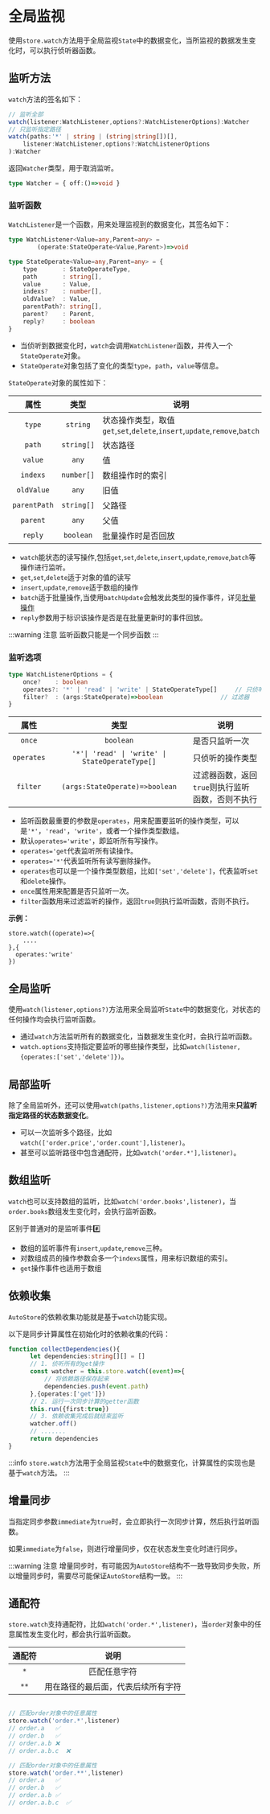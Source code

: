 # 全局监视

使用`store.watch`方法用于全局监视`State`中的数据变化，当所监视的数据发生变化时，可以执行侦听器函数。

## 监听方法

`watch`方法的签名如下：

```ts
// 监听全部
watch(listener:WatchListener,options?:WatchListenerOptions):Watcher
// 只监听指定路径
watch(paths:'*' | string | (string|string[])[],
    listener:WatchListener,options?:WatchListenerOptions
):Watcher
```

返回`Watcher`类型，用于取消监听。

```ts
type Watcher = { off:()=>void }
```


### 监听函数

`WatchListener`是一个函数，用来处理监视到的数据变化，其签名如下：

```ts
type WatchListener<Value=any,Parent=any> = 
        (operate:StateOperate<Value,Parent>)=>void

type StateOperate<Value=any,Parent=any> = {
    type       : StateOperateType,
    path       : string[],
    value      : Value,
    indexs?    : number[],                
    oldValue?  : Value,
    parentPath?: string[],
    parent?    : Parent,    
    reply?     : boolean               
} 
```

- 当侦听到数据变化时，`watch`会调用`WatchListener`函数，并传入一个`StateOperate`对象。
- `StateOperate`对象包括了变化的类型`type`，`path`，`value`等信息。

`StateOperate`对象的属性如下：

| 属性       | 类型   | 说明                                                         |
| :----------: | :------: | ------------------------------------------------------------ |
| `type`       | `string` | 状态操作类型，取值`get`,`set`,`delete`,`insert`,`update`,`remove`,`batch`  |
| `path`       | `string[]` | 状态路径 |
| `value`      | `any`    | 值 |
| `indexs`     | `number[]` | 数组操作时的索引 |
| `oldValue`   | `any`    | 旧值 |
| `parentPath` | `string[]` | 父路径 |
| `parent`     | `any`    | 父值 |
| `reply`      | `boolean` | 批量操作时是否回放 |


- `watch`能状态的读写操作,包括`get`,`set`,`delete`,`insert`,`update`,`remove`,`batch`等操作进行监听。
- `get`,`set`,`delete`适于对象的值的读写
- `insert`,`update`,`remove`适于数组的操作
- `batch`适于批量操作,当使用`batchUpdate`会触发此类型的操作事件，详见[批量操作](../store/state)
- `reply`参数用于标识该操作是否是在批量更新时的事件回放。


:::warning 注意
监听函数只能是一个同步函数
:::

### 监听选项

```ts  
type WatchListenerOptions = {
    once?    : boolean                                        
    operates?: '*' | 'read' | 'write' | StateOperateType[]     // 只侦听的操作类型
    filter?  : (args:StateOperate)=>boolean                // 过滤器
}
```

| 属性       | 类型   | 说明                                                         |
| :----------: | :------: | ------------------------------------------------------------ |
| `once`       | `boolean` | 是否只监听一次 |
| `operates`   | `'*'\| 'read' \| 'write' \| StateOperateType[]` | 只侦听的操作类型 |
| `filter`     | `(args:StateOperate)=>boolean` | 过滤器函数，返回`true`则执行监听函数，否则不执行 |

- 监听函数最重要的参数是`operates`，用来配置要监听的操作类型，可以是`'*'`，`'read'`，`'write'`，或者一个操作类型数组。
- 默认`operates='write'`，即监听所有写操作。
- `operates='get`代表监听所有读操作。
- `operates='*'`代表监听所有读写删除操作。
- `operates`也可以是一个操作类型数组，比如`['set','delete']`，代表监听`set`和`delete`操作。
- `once`属性用来配置是否只监听一次。
- `filter`函数用来过滤监听的操作，返回`true`则执行监听函数，否则不执行。

**示例：**

```tsx
store.watch((operate)=>{
    ....
},{
  operates:'write'
})
```

## 全局监听

使用`watch(listener,options?)`方法用来全局监听`State`中的数据变化，对状态的任何操作均会执行监听函数。

<demo react="watch/watchAll.tsx"/>


- 通过`watch`方法监听所有的数据变化，当数据发生变化时，会执行监听函数。
- `watch.options`支持指定要监听的哪些操作类型，比如`watch(listener,{operates:['set','delete']})`。


## 局部监听

除了全局监听外，还可以使用`watch(paths,listener,options?)`方法用来**只监听指定路径的状态数据变化**。

<demo react="watch/watchByPath.tsx"/>
 
- 可以一次监听多个路径，比如`watch(['order.price','order.count'],listener)`。
- 甚至可以监听路径中包含通配符，比如`watch('order.*'],listener)`。

## 数组监听

`watch`也可以支持数组的监听，比如`watch('order.books',listener)`，当`order.books`数组发生变化时，会执行监听函数。

区别于普通对的是监听事件#️⃣

- 数组的监听事件有`insert`,`update`,`remove`三种。
- 对数组成员的操作参数会多一个`indexs`属性，用来标识数组的索引。
- `get`操作事件也适用于数组


<demo react="watch/watchArray.tsx"/>
 
## 依赖收集

`AutoStore`的依赖收集功能就是基于`watch`功能实现。

以下是同步计算属性在初始化时的依赖收集的代码：

```ts
function collectDependencies(){
      let dependencies:string[][] = []       
      // 1. 侦听所有的get操作
      const watcher = this.store.watch((event)=>{      
          // 将依赖路径保存起来
          dependencies.push(event.path)            
      },{operates:['get']})   
      // 2. 运行一次同步计算的getter函数
      this.run({first:true})   
      // 3. 依赖收集完成后就结束监听
      watcher.off() 
      // .......
      return dependencies
}  
```

:::info
`store.watch`方法用于全局监视`State`中的数据变化，计算属性的实现也是基于`watch`方法。
:::


## 增量同步

当指定同步参数`immediate`为`true`时，会立即执行一次同步计算，然后执行监听函数。

如果`immediate`为`false`，则进行增量同步，仅在状态发生变化时进行同步。

:::warning 注意
增量同步时，有可能因为`AutoStore`结构不一致导致同步失败，所以增量同步时，需要尽可能保证`AutoStore`结构一致。
:::

## 通配符

`store.watch`支持通配符，比如`watch('order.*',listener)`，当`order`对象中的任意属性发生变化时，都会执行监听函数。

| 通配符 | 说明 |
| :----: | :----: |
| `*` | 匹配任意字符 |
| `**` | 用在路径的最后面，代表后续所有字符 |


```ts

// 匹配order对象中的任意属性
store.watch('order.*',listener)
// order.a   ✅
// order.b   ✅
// order.a.b ❌  
// order.a.b.c  ❌  

// 匹配order对象中的任意属性
store.watch('order.**',listener)
// order.a   ✅
// order.b   ✅
// order.a.b ✅ 
// order.a.b.c  ✅ 
```



